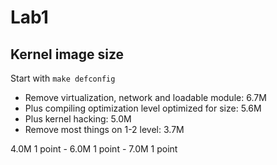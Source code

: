# Lab1

## Kernel image size

Start with `make defconfig`

- Remove virtualization, network and loadable module: 6.7M
- Plus compiling optimization level optimized for size: 5.6M
- Plus kernel hacking: 5.0M
- Remove most things on 1-2 level: 3.7M

4.0M 1 point - 6.0M 1 point - 7.0M 1 point
